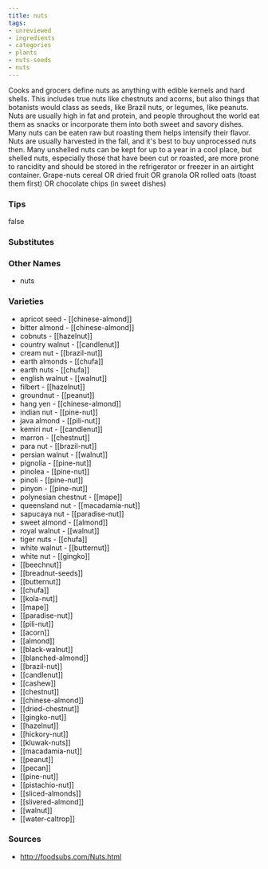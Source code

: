 ```yaml
---
title: nuts
tags:
- unreviewed
- ingredients
- categories
- plants
- nuts-seeds
- nuts
---
```

Cooks and grocers define nuts as anything with edible kernels and hard shells. This includes true nuts like chestnuts and acorns, but also things that botanists would class as seeds, like Brazil nuts, or legumes, like peanuts. Nuts are usually high in fat and protein, and people throughout the world eat them as snacks or incorporate them into both sweet and savory dishes. Many nuts can be eaten raw but roasting them helps intensify their flavor. Nuts are usually harvested in the fall, and it's best to buy unprocessed nuts then. Many unshelled nuts can be kept for up to a year in a cool place, but shelled nuts, especially those that have been cut or roasted, are more prone to rancidity and should be stored in the refrigerator or freezer in an airtight container. Grape-nuts cereal OR dried fruit OR granola OR rolled oats (toast them first) OR chocolate chips (in sweet dishes)

### Tips
false

### Substitutes


### Other Names

* nuts

### Varieties

* apricot seed - [[chinese-almond]]
* bitter almond - [[chinese-almond]]
* cobnuts - [[hazelnut]]
* country walnut - [[candlenut]]
* cream nut - [[brazil-nut]]
* earth almonds - [[chufa]]
* earth nuts - [[chufa]]
* english walnut - [[walnut]]
* filbert - [[hazelnut]]
* groundnut - [[peanut]]
* hang yen - [[chinese-almond]]
* indian nut - [[pine-nut]]
* java almond - [[pili-nut]]
* kemiri nut - [[candlenut]]
* marron - [[chestnut]]
* para nut - [[brazil-nut]]
* persian walnut - [[walnut]]
* pignolia - [[pine-nut]]
* pinolea - [[pine-nut]]
* pinoli - [[pine-nut]]
* pinyon - [[pine-nut]]
* polynesian chestnut - [[mape]]
* queensland nut - [[macadamia-nut]]
* sapucaya nut - [[paradise-nut]]
* sweet almond - [[almond]]
* royal walnut - [[walnut]]
* tiger nuts - [[chufa]]
* white walnut - [[butternut]]
* white nut - [[gingko]]
* [[beechnut]]
* [[breadnut-seeds]]
* [[butternut]]
* [[chufa]]
* [[kola-nut]]
* [[mape]]
* [[paradise-nut]]
* [[pili-nut]]
* [[acorn]]
* [[almond]]
* [[black-walnut]]
* [[blanched-almond]]
* [[brazil-nut]]
* [[candlenut]]
* [[cashew]]
* [[chestnut]]
* [[chinese-almond]]
* [[dried-chestnut]]
* [[gingko-nut]]
* [[hazelnut]]
* [[hickory-nut]]
* [[kluwak-nuts]]
* [[macadamia-nut]]
* [[peanut]]
* [[pecan]]
* [[pine-nut]]
* [[pistachio-nut]]
* [[sliced-almonds]]
* [[slivered-almond]]
* [[walnut]]
* [[water-caltrop]]

### Sources
* http://foodsubs.com/Nuts.html

